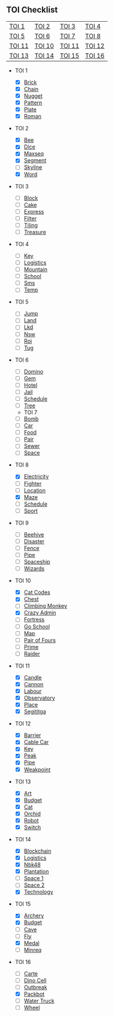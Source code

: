 ## TOI Checklist

|                  |                  |                   |                   |
| ---------------- | ---------------- | ----------------- | ----------------- |
| [TOI 1](#toi-1)  | [TOI 2](#toi-2)  | [TOI 3](#toi-3)   | [TOI 4](#toi-4)   |
| [TOI 5](#toi-5)  | [TOI 6](#toi-6)  | [TOI 7](#toi-7)   | [TOI 8](#toi-8)   |
| [TOI 11](#toi-5) | [TOI 10](#toi-6) | [TOI 11](#toi-11) | [TOI 12](#toi-12) |
| [TOI 13](#toi-5) | [TOI 14](#toi-6) | [TOI 15](#toi-15) | [TOI 16](#toi-16) |

- TOI 1

  - [x] [Brick](toi01_brick.cpp)
  - [x] [Chain](toi01_chain.cpp)
  - [x] [Nugget](toi01_nugget.cpp)
  - [x] [Pattern](toi01_pattern.cpp)
  - [x] [Plate](toi01_plate.cpp)
  - [x] [Roman](toi01_roman.cpp)

- TOI 2

  - [x] [Bee](toi02_bee.cpp)
  - [x] [Dice](toi02_dice.cpp)
  - [x] [Maxseq](toi02_maxseq.cpp)
  - [x] [Segment](toi02_segment.cpp)
  - [ ] [Skyline]()
  - [x] [Word](toi02_word.cpp)

- TOI 3

  - [ ] [Block]()
  - [ ] [Cake]()
  - [ ] [Express]()
  - [ ] [Filter]()
  - [ ] [Tiling]()
  - [ ] [Treasure]()

- TOI 4

  - [ ] [Key]()
  - [ ] [Logistics]()
  - [ ] [Mountain]()
  - [ ] [School]()
  - [ ] [Sms]()
  - [ ] [Temp]()

- TOI 5

  - [ ] [Jump]()
  - [ ] [Land]()
  - [ ] [Lkd]()
  - [ ] [Nsw]()
  - [ ] [Roi]()
  - [ ] [Tug]()

- TOI 6

  - [ ] [Domino]()
  - [ ] [Gem]()
  - [ ] [Hotel]()
  - [ ] [Jail]()
  - [ ] [Schedule]()
  - [ ] [Tree]()

  - TOI 7
  - [ ] [Bomb]()
  - [ ] [Car]()
  - [ ] [Food]()
  - [ ] [Pair]()
  - [ ] [Sewer]()
  - [ ] [Space]()

- TOI 8

  - [x] [Electricity](toi08_electricity.cpp)
  - [ ] [Fighter]()
  - [ ] [Location]()
  - [x] [Maze](toi08_maze.cpp)
  - [ ] [Schedule]()
  - [ ] [Sport]()

- TOI 9

  - [ ] [Beehive]()
  - [ ] [Disaster]()
  - [ ] [Fence]()
  - [ ] [Pipe]()
  - [ ] [Spaceship]()
  - [ ] [Wizards]()

- TOI 10

  - [x] [Cat Codes](toi10_catcodes.cpp)
  - [x] [Chest](toi10_chest.cpp)
  - [ ] [Climbing Monkey]()
  - [x] [Crazy Admin](toi10_crazyadmin.cpp)
  - [ ] [Fortress]()
  - [ ] [Go School]()
  - [ ] [Map]()
  - [ ] [Pair of Fours]()
  - [ ] [Prime]()
  - [ ] [Raider]()

- TOI 11

  - [x] [Candle](toi11_candle.cpp)
  - [x] [Cannon](toi11_cannon.cpp)
  - [x] [Labour](toi11_labor.cpp)
  - [x] [Observatory](toi11_observatory.cpp)
  - [x] [Place](toi11_place.cpp)
  - [x] [Segititga](toi11_segitiga.cpp)

- TOI 12

  - [x] [Barrier](toi12_barrier.cpp)
  - [x] [Cable Car](toi12_cablecar.cpp)
  - [x] [Key](toi12_key.cpp)
  - [x] [Peak](toi12_peak.cpp)
  - [x] [Pipe](toi12_pipe.cpp)
  - [x] [Weakpoint](toi12_weakpoint.cpp)

- TOI 13

  - [x] [Art](toi13_art.cpps)
  - [x] [Budget](toi13_budget.cpp)
  - [x] [Cat](toi13_cat.cpp)
  - [x] [Orchid](toi13_orchid.cpp)
  - [x] [Robot](toi13_robot.cpp)
  - [x] [Switch](toi13_switch.cpp)

- TOI 14

  - [x] [Blockchain](toi14_blockchain.cpp)
  - [x] [Logistics](toi14_logistics.cpp)
  - [x] [Nbk48](toi14_nbk48.cpp)
  - [x] [Plantation](toi14_plantation.cpp)
  - [ ] [Space 1]()
  - [ ] [Space 2]()
  - [x] [Technology](toi14_technology.cpp)

- TOI 15

  - [x] [Archery](toi15_archery.cpp)
  - [x] [Budget](toi15_budget.cpp)
  - [ ] [Cave]()
  - [ ] [Fly]()
  - [x] [Medal](toi15_medal.cpp)
  - [ ] [Minreq]()

- TOI 16
  - [ ] [Carte]()
  - [ ] [Dino Cell]()
  - [ ] [Outbreak]()
  - [x] [Packbot](toi16_packbot.cpp)
  - [ ] [Water Truck]()
  - [ ] [Wheel]()
